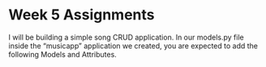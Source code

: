 # Week 5 Assignments

I will be building a simple song CRUD application. In our models.py file inside the “musicapp” application we created, you are expected to add the following Models and Attributes.
